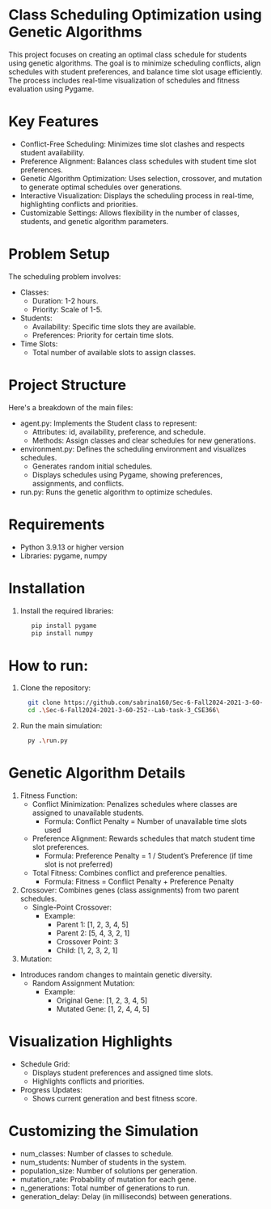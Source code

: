 # Class Scheduling Optimization using Genetic Algorithms
This project focuses on creating an optimal class schedule for students using genetic algorithms. The goal is to minimize scheduling conflicts, align schedules with student preferences, and balance time slot usage efficiently. The process includes real-time visualization of schedules and fitness evaluation using Pygame.
# Key Features
- Conflict-Free Scheduling: Minimizes time slot clashes and respects student availability.
- Preference Alignment: Balances class schedules with student time slot preferences.
- Genetic Algorithm Optimization: Uses selection, crossover, and mutation to generate optimal schedules over generations.
- Interactive Visualization: Displays the scheduling process in real-time, highlighting conflicts and priorities.
- Customizable Settings: Allows flexibility in the number of classes, students, and genetic algorithm parameters.
# Problem Setup
The scheduling problem involves:
- Classes:
  - Duration: 1-2 hours.
  - Priority: Scale of 1-5.
- Students:
  - Availability: Specific time slots they are available.
  - Preferences: Priority for certain time slots.
- Time Slots:
  - Total number of available slots to assign classes.
# Project Structure
Here's a breakdown of the main files:
- agent.py: Implements the Student class to represent:
  - Attributes: id, availability, preference, and schedule.
  - Methods: Assign classes and clear schedules for new generations.
- environment.py: Defines the scheduling environment and visualizes schedules.
  - Generates random initial schedules.
  - Displays schedules using Pygame, showing preferences, assignments, and conflicts.
- run.py: Runs the genetic algorithm to optimize schedules.
# Requirements
- Python 3.9.13 or higher version
- Libraries: pygame, numpy
# Installation
1. Install the required libraries:
   ```bash
      pip install pygame
      pip install numpy
# How to run:
1. Clone the repository:
   ```bash
     git clone https://github.com/sabrina160/Sec-6-Fall2024-2021-3-60-252--Lab-task-3_CSE366.git
     cd .\Sec-6-Fall2024-2021-3-60-252--Lab-task-3_CSE366\
2. Run the main simulation:
   ```bash
     py .\run.py
# Genetic Algorithm Details
1. Fitness Function:
   - Conflict Minimization: Penalizes schedules where classes are assigned to unavailable students.
     - Formula: Conflict Penalty = Number of unavailable time slots used
   - Preference Alignment: Rewards schedules that match student time slot preferences.
     - Formula: Preference Penalty = 1 / Student’s Preference (if time slot is not preferred)
   - Total Fitness: Combines conflict and preference penalties.
     - Formula: Fitness = Conflict Penalty + Preference Penalty
2. Crossover:
Combines genes (class assignments) from two parent schedules.
   - Single-Point Crossover:
     - Example:
       - Parent 1: [1, 2, 3, 4, 5]
       - Parent 2: [5, 4, 3, 2, 1]
       - Crossover Point: 3
       - Child: [1, 2, 3, 2, 1]
3. Mutation:
 - Introduces random changes to maintain genetic diversity.
   - Random Assignment Mutation:
     - Example:
       - Original Gene: [1, 2, 3, 4, 5]
       - Mutated Gene: [1, 2, 4, 4, 5]
# Visualization Highlights
- Schedule Grid:
   - Displays student preferences and assigned time slots.
   - Highlights conflicts and priorities.
- Progress Updates:
   - Shows current generation and best fitness score.
# Customizing the Simulation
- num_classes: Number of classes to schedule.
- num_students: Number of students in the system.
- population_size: Number of solutions per generation.
- mutation_rate: Probability of mutation for each gene.
- n_generations: Total number of generations to run.
- generation_delay: Delay (in milliseconds) between generations.
